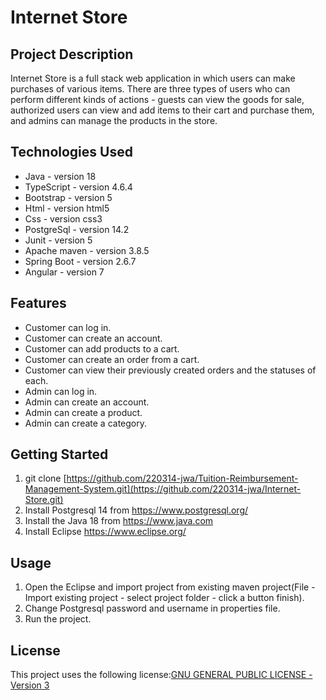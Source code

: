 # Internet Store

## Project Description

Internet Store is a full stack web application in which users can make purchases of various items. There are three types of users who can perform different kinds of actions - guests can view the goods for sale, authorized users can view and add items to their cart and purchase them, and admins can manage the products in the store.

## Technologies Used

* Java - version 18
* TypeScript - version 4.6.4
* Bootstrap - version 5
* Html - version html5
* Css - version css3
* PostgreSql - version  14.2
* Junit - version 5
* Apache maven - version 3.8.5
* Spring Boot - version 2.6.7
* Angular - version 7

## Features
* Customer can log in.
* Customer can create an account.
* Customer can add products to a cart.
* Customer can create an order from a cart.
* Customer can view their previously created orders and the statuses of each.
* Admin can log in.
* Admin can create an account.
* Admin  can create a product.
* Admin can create a category.

## Getting Started

1. git clone [https://github.com/220314-jwa/Tuition-Reimbursement-Management-System.git](https://github.com/220314-jwa/Internet-Store.git)
2. Install  Postgresql 14 from https://www.postgresql.org/
3. Install the Java 18 from https://www.java.com
4. Install Eclipse https://www.eclipse.org/

## Usage

1. Open the Eclipse and import project from existing maven project(File - Import existing project - select project folder - click  a button finish).
2. Change Postgresql password and username in properties file.
3. Run the project.

## License

This project uses the following license:[GNU GENERAL PUBLIC LICENSE - Version 3](https://github.com/220314-jwa/p1-RustemCoder/blob/main/LICENSE)

